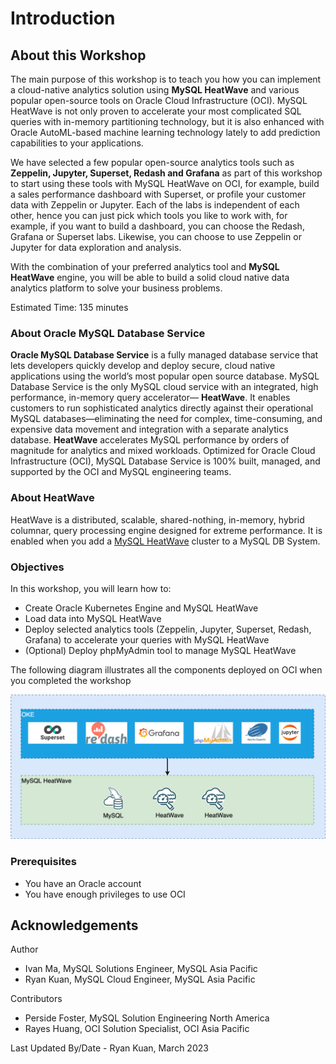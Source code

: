 # Introduction

## About this Workshop

The main purpose of this workshop is to teach you how you can implement a cloud-native analytics solution using **MySQL HeatWave** and various popular open-source tools on Oracle Cloud Infrastructure (OCI). MySQL HeatWave is not only proven to accelerate your most complicated SQL queries with in-memory partitioning technology, but it is also enhanced with Oracle AutoML-based machine learning technology lately to add prediction capabilities to your applications.

We have selected a few popular open-source analytics tools such as **Zeppelin, Jupyter, Superset, Redash and Grafana** as part of this workshop to start using these tools with MySQL HeatWave on OCI, for example, build a sales performance dashboard with Superset, or profile your customer data with Zeppelin or Jupyter. Each of the labs is independent of each other, hence you can just pick which tools you like to work with, for example, if you want to build a dashboard, you can choose the Redash, Grafana or Superset labs. Likewise, you can choose to use Zeppelin or Jupyter for data exploration and analysis.

With the combination of your preferred analytics tool and **MySQL HeatWave** engine, you will be able to build a solid cloud native data analytics platform to solve your business problems.

[](youtube:pexH2tqI_0E)

Estimated Time: 135 minutes

### About Oracle MySQL Database Service

**Oracle MySQL Database Service** is a fully managed database service that lets developers quickly develop and deploy secure, cloud native applications using the world’s most popular open source database. MySQL Database Service is the only MySQL cloud service with an integrated, high performance, in-memory query accelerator—
**HeatWave**. It enables customers to run sophisticated analytics directly against their operational MySQL databases—eliminating the need for complex, time-consuming, and expensive data movement and integration with a separate analytics database. **HeatWave** accelerates MySQL performance by orders of magnitude for analytics and mixed workloads. Optimized for Oracle Cloud Infrastructure (OCI), MySQL Database Service is 100% built, managed, and supported by the OCI and MySQL engineering teams.

### About HeatWave

HeatWave is a distributed, scalable, shared-nothing, in-memory, hybrid columnar, query processing engine designed for extreme performance. It is enabled when you add a [MySQL HeatWave](https://dev.mysql.com/doc/heatwave/en/heatwave-introduction.html) cluster to a MySQL DB System.

### Objectives

In this workshop, you will learn how to:

* Create Oracle Kubernetes Engine and MySQL HeatWave
* Load data into MySQL HeatWave
* Deploy selected analytics tools (Zeppelin, Jupyter, Superset, Redash, Grafana) to accelerate your queries with MySQL HeatWave
* (Optional) Deploy phpMyAdmin tool to manage MySQL HeatWave

The following diagram illustrates all the components deployed on OCI when you completed the workshop

![OCI architecture](images/heatwave-cloud-analytics.png)

### Prerequisites

* You have an Oracle account
* You have enough privileges to use OCI

## Acknowledgements

Author

* Ivan Ma, MySQL Solutions Engineer, MySQL Asia Pacific
* Ryan Kuan, MySQL Cloud Engineer, MySQL Asia Pacific

Contributors

* Perside Foster, MySQL Solution Engineering North America
* Rayes Huang, OCI Solution Specialist, OCI Asia Pacific

Last Updated By/Date - Ryan Kuan, March 2023

